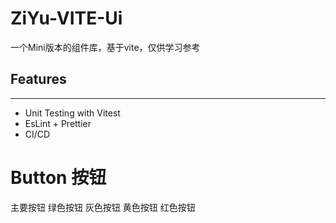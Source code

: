 # ZiYu-VITE-Ui

一个Mini版本的组件库，基于vite，仅供学习参考

## Features

---

- Unit Testing with Vitest
- EsLint + Prettier
- CI/CD

# Button 按钮
<div style="margin-bottom:20px;">
  <JSXButton color="blue">主要按钮</JSXButton>
  <JSXButton color="green">绿色按钮</JSXButton>
  <JSXButton color="gray">灰色按钮</JSXButton>
  <JSXButton color="yellow">黄色按钮</JSXButton>
  <JSXButton color="red">红色按钮</JSXButton>
</div>